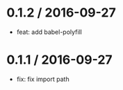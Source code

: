 0.1.2 / 2016-09-27
==================

* feat: add babel-polyfill

0.1.1 / 2016-09-27
==================

* fix: fix import path

